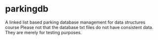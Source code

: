 # parkingdb
A linked list based parking database management for data structures course
Please not that the database txt files do not have consistent data. They are merely for testing purposes.
